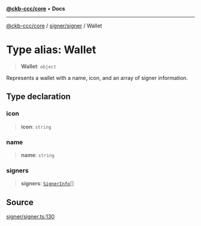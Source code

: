 [**@ckb-ccc/core**](README.md) • **Docs**

***

[@ckb-ccc/core](README.md) / [signer/signer](signer.signer.md) / Wallet

# Type alias: Wallet

> **Wallet**: `object`

Represents a wallet with a name, icon, and an array of signer information.

## Type declaration

### icon

> **icon**: `string`

### name

> **name**: `string`

### signers

> **signers**: [`SignerInfo`](signer.signer.Class.SignerInfo.md)[]

## Source

[signer/signer.ts:130](https://github.com/SpectreMercury/ccc/blob/1b34760fdeb60ebebc0a7e641c12ef11dff1e7d0/packages/core/src/signer/signer.ts#L130)
